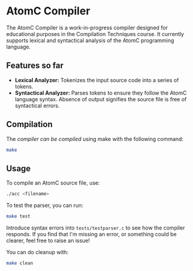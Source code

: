 # AtomC Compiler

The AtomC Compiler is a work-in-progress compiler designed for educational purposes in the Compilation Techniques course. It currently supports lexical and syntactical analysis of the AtomC programming language.

## Features so far

- **Lexical Analyzer:** Tokenizes the input source code into a series of tokens.
- **Syntactical Analyzer:** Parses tokens to ensure they follow the AtomC language syntax. Absence of output signifies the source file is free of syntactical errors.

## Compilation

The *compiler can be compiled* using make with the following command:

```bash
make
```
## Usage

To compile an AtomC source file, use:

```bash
./acc <filename>
```

To test the parser, you can run:

```bash
make test
```

Introduce syntax errors into `tests/testparser.c` to see how the compiler responds.
If you find that I'm missing an error, or something could be clearer, feel free to raise an issue!

You can do cleanup with:

```bash
make clean
```